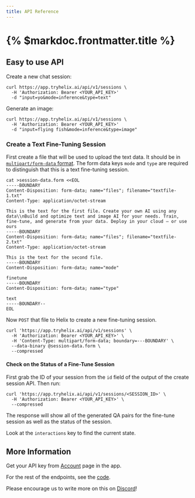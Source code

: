 ```yaml
---
title: API Reference
---
```


# {% $markdoc.frontmatter.title %}

## Easy to use API

Create a new chat session:

```shell
curl https://app.tryhelix.ai/api/v1/sessions \
  -H 'Authorization: Bearer <YOUR_API_KEY>'
  -d "input=yo&mode=inference&type=text"
```

Generate an image:

```shell
curl https://app.tryhelix.ai/api/v1/sessions \
  -H 'Authorization: Bearer <YOUR_API_KEY>'
  -d "input=flying fish&mode=inference&type=image"
```

### Create a Text Fine-Tuning Session

First create a file that will be used to upload the text data. It should be in [`multipart/form-data` format](https://www.rfc-editor.org/rfc/rfc7578). The form data keys `mode` and `type` are required to distinguish that this is a text fine-tuning session.

```shell
cat >session-data.form <<EOL
-----BOUNDARY
Content-Disposition: form-data; name="files"; filename="textfile-1.txt"
Content-Type: application/octet-stream

This is the text for the first file. Create your own AI using any data\\nBuild and optimize text and image AI for your needs. Train, fine-tune, and generate from your data. Deploy in your cloud — or use ours
-----BOUNDARY
Content-Disposition: form-data; name="files"; filename="textfile-2.txt"
Content-Type: application/octet-stream

This is the text for the second file.
-----BOUNDARY
Content-Disposition: form-data; name="mode"

finetune
-----BOUNDARY
Content-Disposition: form-data; name="type"

text
-----BOUNDARY--
EOL
```

Now `POST` that file to Helix to create a new fine-tuning session.

```shell
curl 'https://app.tryhelix.ai/api/v1/sessions' \
  -H 'Authorization: Bearer <YOUR_API_KEY>' \
  -H 'Content-Type: multipart/form-data; boundary=---BOUNDARY' \
  --data-binary @session-data.form \
  --compressed
```

#### Check on the Status of a Fine-Tune Session

First grab the ID of your session from the `id` field of the output of the create session API. Then run:

```shell
curl 'https://app.tryhelix.ai/api/v1/sessions/<SESSION_ID>' \
  -H 'Authorization: Bearer <YOUR_API_KEY>' \
  --compressed
```

The response will show all of the generated QA pairs for the fine-tune session as well as the status of the session.

Look at the `interactions` key to find the current state.

## More Information

Get your API key from [Account](https://app.tryhelix.ai/account) page in the app.

For the rest of the endpoints, see the [code](https://github.com/helixml/helix/blob/main/api/pkg/server/server.go#L81-L215).

Please encourage us to write more on this on [Discord](https://discord.gg/VJftd844GE)!